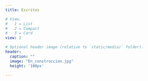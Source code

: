 ```yaml
---
title: Escritos

# View.
#   1 = List
#   2 = Compact
#   3 = Card
view: 2

# Optional header image (relative to `static/media/` folder).
header:
  caption: ""
  image: "En_construccion.jpg"
  height: '100px'
  
---
```

